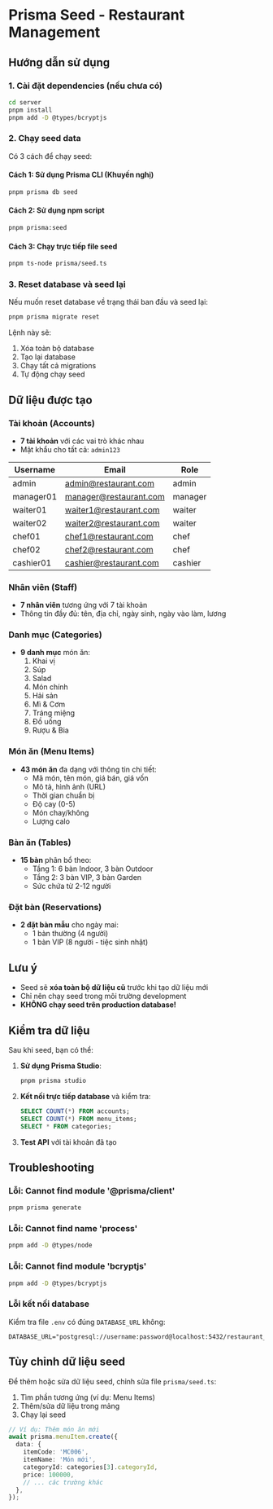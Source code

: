 # Prisma Seed - Restaurant Management

## Hướng dẫn sử dụng

### 1. Cài đặt dependencies (nếu chưa có)

```bash
cd server
pnpm install
pnpm add -D @types/bcryptjs
```

### 2. Chạy seed data

Có 3 cách để chạy seed:

#### Cách 1: Sử dụng Prisma CLI (Khuyến nghị)
```bash
pnpm prisma db seed
```

#### Cách 2: Sử dụng npm script
```bash
pnpm prisma:seed
```

#### Cách 3: Chạy trực tiếp file seed
```bash
pnpm ts-node prisma/seed.ts
```

### 3. Reset database và seed lại

Nếu muốn reset database về trạng thái ban đầu và seed lại:

```bash
pnpm prisma migrate reset
```

Lệnh này sẽ:
1. Xóa toàn bộ database
2. Tạo lại database
3. Chạy tất cả migrations
4. Tự động chạy seed

## Dữ liệu được tạo

### Tài khoản (Accounts)
- **7 tài khoản** với các vai trò khác nhau
- Mật khẩu cho tất cả: `admin123`

| Username   | Email                      | Role      |
|-----------|----------------------------|-----------|
| admin     | admin@restaurant.com       | admin     |
| manager01 | manager@restaurant.com     | manager   |
| waiter01  | waiter1@restaurant.com     | waiter    |
| waiter02  | waiter2@restaurant.com     | waiter    |
| chef01    | chef1@restaurant.com       | chef      |
| chef02    | chef2@restaurant.com       | chef      |
| cashier01 | cashier@restaurant.com     | cashier   |

### Nhân viên (Staff)
- **7 nhân viên** tương ứng với 7 tài khoản
- Thông tin đầy đủ: tên, địa chỉ, ngày sinh, ngày vào làm, lương

### Danh mục (Categories)
- **9 danh mục** món ăn:
  1. Khai vị
  2. Súp
  3. Salad
  4. Món chính
  5. Hải sản
  6. Mì & Cơm
  7. Tráng miệng
  8. Đồ uống
  9. Rượu & Bia

### Món ăn (Menu Items)
- **43 món ăn** đa dạng với thông tin chi tiết:
  - Mã món, tên món, giá bán, giá vốn
  - Mô tả, hình ảnh (URL)
  - Thời gian chuẩn bị
  - Độ cay (0-5)
  - Món chay/không
  - Lượng calo

### Bàn ăn (Tables)
- **15 bàn** phân bổ theo:
  - Tầng 1: 6 bàn Indoor, 3 bàn Outdoor
  - Tầng 2: 3 bàn VIP, 3 bàn Garden
  - Sức chứa từ 2-12 người

### Đặt bàn (Reservations)
- **2 đặt bàn mẫu** cho ngày mai:
  - 1 bàn thường (4 người)
  - 1 bàn VIP (8 người - tiệc sinh nhật)

## Lưu ý

- Seed sẽ **xóa toàn bộ dữ liệu cũ** trước khi tạo dữ liệu mới
- Chỉ nên chạy seed trong môi trường development
- **KHÔNG chạy seed trên production database!**

## Kiểm tra dữ liệu

Sau khi seed, bạn có thể:

1. **Sử dụng Prisma Studio**:
   ```bash
   pnpm prisma studio
   ```

2. **Kết nối trực tiếp database** và kiểm tra:
   ```sql
   SELECT COUNT(*) FROM accounts;
   SELECT COUNT(*) FROM menu_items;
   SELECT * FROM categories;
   ```

3. **Test API** với tài khoản đã tạo

## Troubleshooting

### Lỗi: Cannot find module '@prisma/client'
```bash
pnpm prisma generate
```

### Lỗi: Cannot find name 'process'
```bash
pnpm add -D @types/node
```

### Lỗi: Cannot find module 'bcryptjs'
```bash
pnpm add -D @types/bcryptjs
```

### Lỗi kết nối database
Kiểm tra file `.env` có đúng `DATABASE_URL` không:
```env
DATABASE_URL="postgresql://username:password@localhost:5432/restaurant_management"
```

## Tùy chỉnh dữ liệu seed

Để thêm hoặc sửa dữ liệu seed, chỉnh sửa file `prisma/seed.ts`:

1. Tìm phần tương ứng (ví dụ: Menu Items)
2. Thêm/sửa dữ liệu trong mảng
3. Chạy lại seed

```typescript
// Ví dụ: Thêm món ăn mới
await prisma.menuItem.create({
  data: {
    itemCode: 'MC006',
    itemName: 'Món mới',
    categoryId: categories[3].categoryId,
    price: 100000,
    // ... các trường khác
  },
});
```
